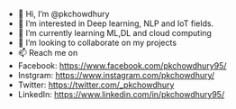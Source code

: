 - 👋 Hi, I’m @pkchowdhury
- 👀 I’m interested in Deep learning, NLP and IoT fields.
- 🌱 I’m currently learning ML,DL and cloud computing
- 💞️ I’m looking to collaborate on my projects
- 📫 Reach me on
- Facebook: https://www.facebook.com/pkchowdhury95/
- Instgram: https://www.instagram.com/pkchowdhury/
- Twitter: https://twitter.com/_pkchowdhury
- LinkedIn: https://www.linkedin.com/in/pkchowdhury95/

<!---
pkchowdhury/pkchowdhury is a ✨ special ✨ repository because its `README.md` (this file) appears on your GitHub profile.
You can click the Preview link to take a look at your changes.
--->

